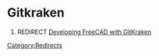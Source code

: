 # Gitkraken
1.  REDIRECT [Developing FreeCAD with GitKraken](Developing_FreeCAD_with_GitKraken.md)



[Category:Redirects](Category:Redirects.md)
